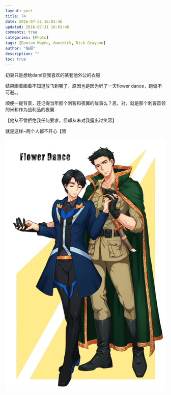 ```yaml
---
layout: post
title: 74
date: 2016-07-31 16:01:46
updated: 2016-07-31 16:01:46
comments: true
categories: [Photo]
tags: [Damian Wayne, damidick, Dick Grayson]
author: "猫厨"
description: ""
toc: true
---
```


<p>初衷只是想给dami穿我喜欢的某套他外公的衣服</p> 
<p>结果画着画着不知道放飞到哪了，原因也是因为听了一天flower dance，跑偏不可避。。</p> 
<p>顺便一提背景，还记得当年那个刺客和夜翼的故事么？恩，对，就是那个刺客首领的米和作为战利品的夜翼</p> 
<p>【他从不曾拒绝我任何要求，但却从未对我露出过笑容】</p> 
<p>就是这样~两个人都不开心【喂</p>

![](https://raw.githubusercontent.com/alicewish/meowchain247/master/img_cVZNdzJtQk9JV2RReUdmTnF2NTdJOVh6Q2U5STdIdzFnd3M5SkpJSUFjc2tjMVBJeTJkTmJnPT0.jpg)